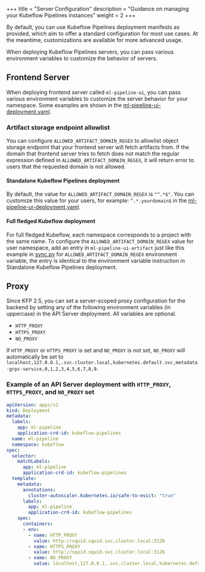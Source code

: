 +++
title = "Server Configuration"
description = "Guidance on managing your Kubeflow Pipelines instances"
weight = 2
+++


By default, you can use Kubeflow Pipelines deployment manifests as provided,
which aim to offer a standard configuration for most use cases. At the meantime,
customizations are available for more advanced usage.

When deploying Kubeflow Pipelines servers, you can pass various environment variables
to customize the behavior of servers.

## Frontend Server

When deploying frontend server called `ml-pipeline-ui`, you can pass various environment
variables to customize the server behavior for your namespace. Some examples are shown
in the [ml-pipeline-ui-deployment.yaml](https://github.com/kubeflow/pipelines/blob/b630d5c8ae7559be0011e67f01e3aec1946ef765/manifests/kustomize/base/pipeline/ml-pipeline-ui-deployment.yaml#L32-L50).

### Artifact storage endpoint allowlist

You can configure `ALLOWED_ARTIFACT_DOMAIN_REGEX` to allowlist object storage endpoint
that your frontend server will fetch artifacts from. If the domain that frontend server
tries to fetch does not match the regular expression defined in
`ALLOWED_ARTIFACT_DOMAIN_REGEX`, it will return error to users that the requested domain
is not allowed.

#### Standalone Kubeflow Pipelines deployment

By default, the value for `ALLOWED_ARTIFACT_DOMAIN_REGEX` is `"^.*$"`. You can customize
this value for your users, for example: `^.*.yourdomain$` in the
[ml-pipeline-ui-deployment.yaml](https://github.com/kubeflow/pipelines/blob/b630d5c8ae7559be0011e67f01e3aec1946ef765/manifests/kustomize/base/pipeline/ml-pipeline-ui-deployment.yaml#L32-L50).


#### Full fledged Kubeflow deployment

For full fledged Kubeflow, each namespace corresponds to a project with the same name.
To configure the `ALLOWED_ARTIFACT_DOMAIN_REGEX` value for user namespace, add an entry in `ml-pipeline-ui-artifact`
just like this example in [sync.py](https://github.com/kubeflow/pipelines/blob/b630d5c8ae7559be0011e67f01e3aec1946ef765/manifests/kustomize/base/installs/multi-user/pipelines-profile-controller/sync.py#L304-L310) for `ALLOWED_ARTIFACT_DOMAIN_REGEX` environment variable,
the entry is identical to the environment variable instruction in Standalone Kubeflow Pipelines
deployment.

## Proxy

Since KFP 2.5, you can set a server-scoped proxy configuration for the backend by setting any of the following environment variables (in uppercase) in the 
API Server deployment. All variables are optional.

- `HTTP_PROXY`
- `HTTPS_PROXY`
- `NO_PROXY`

If `HTTP_PROXY` or `HTTPS_PROXY` is set and `NO_PROXY` is not set, `NO_PROXY` will automatically be set to `localhost,127.0.0.1,.svc.cluster.local,kubernetes.default.svc,metadata-grpc-service,0,1,2,3,4,5,6,7,8,9`.

### Example of an API Server deployment with `HTTP_PROXY`, `HTTPS_PROXY`, and `NO_PROXY` set

```yaml
apiVersion: apps/v1
kind: Deployment
metadata:
  labels:
    app: ml-pipeline
    application-crd-id: kubeflow-pipelines
  name: ml-pipeline
  namespace: kubeflow
spec:
  selector:
    matchLabels:
      app: ml-pipeline
      application-crd-id: kubeflow-pipelines
  template:
    metadata:
      annotations:
        cluster-autoscaler.kubernetes.io/safe-to-evict: "true"
      labels:
        app: ml-pipeline
        application-crd-id: kubeflow-pipelines
    spec:
      containers:
      - env:
        - name: HTTP_PROXY
          value: http://squid.squid.svc.cluster.local:3128
        - name: HTTPS_PROXY
          value: http://squid.squid.svc.cluster.local:3128
        - name: NO_PROXY
          value: localhost,127.0.0.1,.svc.cluster.local,kubernetes.default.svc,metadata-grpc-service,0,1,2,3,4,5,6,7,8,9
```
